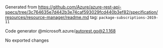 Generated from https://github.com/Azure/azure-rest-api-specs/tree/3c764635e7d442b3e74caf593029fcd440b3ef82/specification/resources/resource-manager/readme.md tag: `package-subscriptions-2019-11`

Code generator @microsoft.azure/autorest.go@2.1.168

No exported changes
